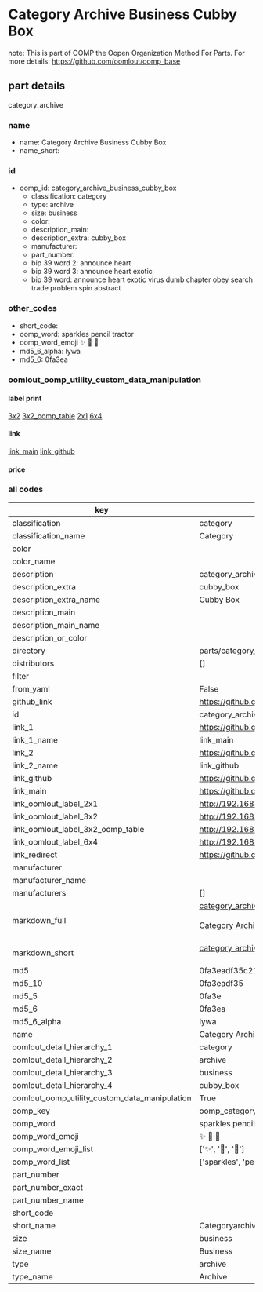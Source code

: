 # Category Archive Business Cubby Box  

note: This is part of OOMP the Oopen Organization Method For Parts. For more details: https://github.com/oomlout/oomp_base

##  part details
  



category_archive



### name
* name: Category Archive Business Cubby Box
* name_short: 
### id
* oomp_id: category_archive_business_cubby_box
  * classification: category
  * type: archive
  * size: business
  * color: 
  * description_main: 
  * description_extra: cubby_box
  * manufacturer: 
  * part_number: 
  * bip 39 word 2: announce heart
  * bip 39 word 3: announce heart exotic
  * bip 39 word: announce heart exotic virus dumb chapter obey search trade problem spin abstract

### other_codes
* short_code: 
* oomp_word: sparkles pencil tractor
* oomp_word_emoji :sparkles: :pencil: :tractor:
* md5_6_alpha: lywa
* md5_6: 0fa3ea






### oomlout_oomp_utility_custom_data_manipulation
#### label print
[3x2](http://192.168.1.245:1112/?label=oomp%20lywa)
[3x2_oomp_table](http://192.168.1.108:1112/?label=oomp%20lywa)
[2x1](http://192.168.1.242:1112/?label=oomp%20lywa)
[6x4](http://192.168.1.55:1112/?label=oomp%20lywa)    

#### link

[link_main](https://github.com/oomlout/oomlout_oomp_version_1_messy/tree/main/parts/category_archive_business_cubby_box) [link_github](https://github.com/oomlout/oomlout_oomp_version_1_messy/tree/main/parts/category_archive_business_cubby_box)                             

#### price







### all codes 
| key | value |  
| --- | --- |  
| classification | category |  
| classification_name | Category |  
| color |  |  
| color_name |  |  
| description | category_archive |  
| description_extra | cubby_box |  
| description_extra_name | Cubby Box |  
| description_main |  |  
| description_main_name |  |  
| description_or_color |   |  
| directory | parts/category_archive_business_cubby_box |  
| distributors | [] |  
| filter |  |  
| from_yaml | False |  
| github_link | https://github.com/oomlout/oomlout_oomp_part_src/tree/main/parts/category_archive_business_cubby_box |  
| id | category_archive_business_cubby_box |  
| link_1 | https://github.com/oomlout/oomlout_oomp_version_1_messy/tree/main/parts/category_archive_business_cubby_box |  
| link_1_name | link_main |  
| link_2 | https://github.com/oomlout/oomlout_oomp_version_1_messy/tree/main/parts/category_archive_business_cubby_box |  
| link_2_name | link_github |  
| link_github | https://github.com/oomlout/oomlout_oomp_version_1_messy/tree/main/parts/category_archive_business_cubby_box |  
| link_main | https://github.com/oomlout/oomlout_oomp_version_1_messy/tree/main/parts/category_archive_business_cubby_box |  
| link_oomlout_label_2x1 | http://192.168.1.242:1112/?label=oomp%20lywa |  
| link_oomlout_label_3x2 | http://192.168.1.245:1112/?label=oomp%20lywa |  
| link_oomlout_label_3x2_oomp_table | http://192.168.1.108:1112/?label=oomp%20lywa |  
| link_oomlout_label_6x4 | http://192.168.1.55:1112/?label=oomp%20lywa |  
| link_redirect | https://github.com/oomlout/oomlout_oomp_version_1_messy/tree/main/parts/category_archive_business_cubby_box |  
| manufacturer |  |  
| manufacturer_name |  |  
| manufacturers | [] |  
| markdown_full | [category_archive_business_cubby_box](none)<br>[](none)<br>[Category Archive Business Cubby Box](none)<br><br> |  
| markdown_short | [category_archive_business_cubby_box](none)<br><br> |  
| md5 | 0fa3eadf35c212fc99a1ff48a01a904a |  
| md5_10 | 0fa3eadf35 |  
| md5_5 | 0fa3e |  
| md5_6 | 0fa3ea |  
| md5_6_alpha | lywa |  
| name | Category Archive Business Cubby Box |  
| oomlout_detail_hierarchy_1 | category |  
| oomlout_detail_hierarchy_2 | archive |  
| oomlout_detail_hierarchy_3 | business |  
| oomlout_detail_hierarchy_4 | cubby_box |  
| oomlout_oomp_utility_custom_data_manipulation | True |  
| oomp_key | oomp_category_archive_business_cubby_box |  
| oomp_word | sparkles pencil tractor |  
| oomp_word_emoji | :sparkles: :pencil: :tractor: |  
| oomp_word_emoji_list | [':sparkles:', ':pencil:', ':tractor:'] |  
| oomp_word_list | ['sparkles', 'pencil', 'tractor'] |  
| part_number |  |  
| part_number_exact |  |  
| part_number_name |  |  
| short_code |  |  
| short_name | Categoryarchive |  
| size | business |  
| size_name | Business |  
| type | archive |  
| type_name | Archive |  

